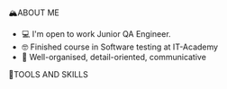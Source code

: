 🏔ABOUT ME

- 💻 I'm open to work Junior QA Engineer.
- 🤓 Finished course in Software testing at IT-Academy
- 🌱 Well-organised, detail-oriented, communicative





💪TOOLS AND SKILLS


<!---
IrishRT/IrishRT is a ✨ special ✨ repository because its `README.md` (this file) appears on your GitHub profile.
You can click the Preview link to take a look at your changes.
--->
